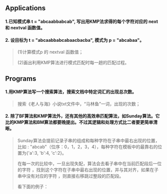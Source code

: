 ## Applications
#### 1.已知模式串 t = "abcaabbabcab", 写出用KMP法求得的每个字符对应的 next 和 nextval 函数值。

#### 2. 设目标为 t = "abcaabbabcabaacbacba", 模式为 p = "abcabaa"。 

>(1)计算模式p 的 nextval 函数值； 
>
>(2)画出利用KMP算法进行模式匹配时每一趟的匹配过程。

## Programs
#### 1.用KMP算法写一个搜索算法，搜索文档中特定词汇的出现总次数。

> 搜索《老人与海》小说txt文件中，“马林鱼”一词，出现的次数；

#### 2. 除了BF算法和KMP算法外，还有其他的高效串匹配算法，如Sunday算法。它比的KMP算法和BM算法都要晚提出。不过其逻辑和处理方式比二者要更简单清晰。
> Sunday算法会提前记录子串的组成和每种字符在子串中最右出现的位置，比如  : "abcab"（位序：0，1，2，3，4），每种字符在模板中的最靠右的位置为{'a':3, 'b':4, 'c':2}。
>
> 在每一次的比较中，一旦出现失配，算法会去看子串中在当前匹配段后一位的字符 ，找到这个字符在子串中最右出现的位置，并与其对齐，如果在子串中没有对应的字符 ，则直接右移跳过整段的匹配段。
>
> 看下面的例子：
